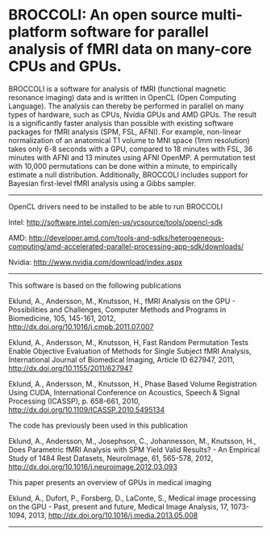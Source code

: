 BROCCOLI: An open source multi-platform software for parallel analysis of fMRI data on many-core CPUs and GPUs.
========

BROCCOLI is a software for analysis of fMRI (functional magnetic resonance imaging) data and is written in OpenCL (Open Computing Language). The analysis can thereby be performed in parallel on many types of hardware, such as CPUs, Nvidia GPUs and AMD GPUs. The result is a significantly faster analysis than possible with existing software packages for fMRI analysis (SPM, FSL, AFNI). For example, non-linear normalization of an anatomical T1 volume to MNI space (1mm resolution) takes only 6-8 seconds with a GPU, compared to 18 minutes with FSL, 36 minutes with AFNI and 13 minutes using AFNI OpenMP. A permutation test with 10,000 permutations can be done within a minute, to empirically estimate a null distribution. Additionally, BROCCOLI includes support for Bayesian first-level fMRI analysis using a Gibbs sampler.

--------------------------------------------------------------------

OpenCL drivers need to be installed to be able to run BROCCOLI

Intel: http://software.intel.com/en-us/vcsource/tools/opencl-sdk

AMD: http://developer.amd.com/tools-and-sdks/heterogeneous-computing/amd-accelerated-parallel-processing-app-sdk/downloads/

Nvidia: http://www.nvidia.com/download/index.aspx

--------------------------------------------------------------------

This software is based on the following publications

Eklund, A., Andersson, M., Knutsson, H., fMRI Analysis on the GPU - Possibilities and Challenges, Computer Methods and Programs in Biomedicine, 105, 145-161, 2012, http://dx.doi.org/10.1016/j.cmpb.2011.07.007

Eklund, A., Andersson, M., Knutsson, H, Fast Random Permutation Tests Enable Objective Evaluation of Methods for Single Subject fMRI Analysis, International Journal of Biomedical Imaging, Article ID 627947, 2011, http://dx.doi.org/10.1155/2011/627947

Eklund, A., Andersson, M., Knutsson, H., Phase Based Volume Registration Using CUDA, International Conference on Acoustics, Speech & Signal Processing (ICASSP), p. 658-661, 2010, http://dx.doi.org/10.1109/ICASSP.2010.5495134

The code has previously been used in this publication

Eklund, A., Andersson, M., Josephson, C., Johannesson, M., Knutsson, H., Does Parametric fMRI Analysis with SPM Yield Valid Results? - An Empirical Study of 1484 Rest Datasets, NeuroImage, 61, 565-578, 2012, http://dx.doi.org/10.1016/j.neuroimage.2012.03.093

This paper presents an overview of GPUs in medical imaging

Eklund, A., Dufort, P., Forsberg, D., LaConte, S., Medical image processing on the GPU - Past, present and future, Medical Image Analysis, 17, 1073-1094, 2013, http://dx.doi.org/10.1016/j.media.2013.05.008

--------------------------------------------------------------------


